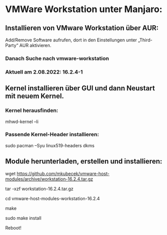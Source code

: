 # VMWare Workstation unter Manjaro:

## Installieren von VMware Workstation über AUR:

Add/Remove Software aufrufen, dort in den Einstellungen unter „Third-Party“ AUR aktivieren.

### Danach Suche nach vmware-workstation
### Aktuell am 2.08.2022: 16.2.4-1

## Kernel installieren über GUI und dann Neustart mit neuem Kernel.

### Kernel herausfinden:

mhwd-kernel –li

### Passende Kernel-Header installieren:

sudo pacman –Syu linux519-headers dkms

## Module herunterladen, erstellen und installieren:

wget https://github.com/mkubecek/vmware-host-modules/archive/workstation-16.2.4.tar.gz

tar -xzf workstation-16.2.4.tar.gz

cd vmware-host-modules-workstation-16.2.4

make

sudo make install


Reboot!
